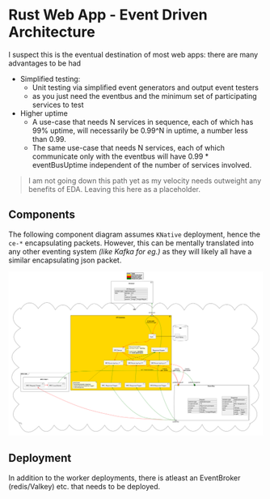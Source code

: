# Rust Web App - Event Driven Architecture

I suspect this is the eventual destination of most web apps: there are many advantages to be had

 - Simplified testing:
   - Unit testing via simplified event generators and output event testers
   -  as you just need the eventbus and the minimum set of participating services to test
 - Higher uptime
   - A use-case that needs N services in sequence, each of which has 99% uptime, will necessarily be 0.99^N in uptime, a number less than 0.99.
   - The same use-case that needs N services, each of which communicate only with the eventbus will have 0.99 * eventBusUptime independent of the number of services involved.

> I am not going down this path yet as my velocity needs outweight any benefits of EDA. Leaving this here as a placeholder.

## Components

The following component diagram assumes `KNative` deployment, hence the `ce-*` encapsulating packets. However, this can be mentally translated into any other eventing system _(like Kafka for eg.)_ as they will likely all have a similar encapsulating json packet.

![](./img/eda_components.svg)

## Deployment

In addition to the worker deployments, there is atleast an EventBroker (redis/Valkey) etc. that needs to be deployed.

 